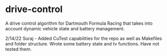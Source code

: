# drive-control
A drive control algorithm for Dartmouth Formula Racing that takes into account dynamic vehicle state and battery management.

2/14/22
Suraj - Added CuTest capabilities for the repo as well as Makefiles and folder structure. Wrote some battery state and tv functions. Have not tested them.